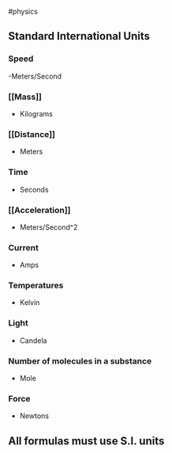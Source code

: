 #physics 
## Standard International Units
### Speed
-Meters/Second

### [[Mass]]
- Kilograms

### [[Distance]]
- Meters

### Time
- Seconds

### [[Acceleration]]
- Meters/Second^2

### Current
- Amps

### Temperatures 
- Kelvin

### Light
- Candela 

### Number of molecules in a substance
- Mole

### Force
- Newtons

## All formulas must use S.I. units